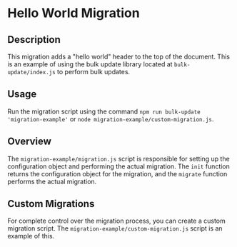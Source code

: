 # Hello World Migration

## Description

This migration adds a "hello world" header to the top of the document.
This is an example of using the bulk update library located at `bulk-update/index.js` to perform bulk updates.

## Usage

Run the migration script using the command `npm run bulk-update 'migration-example'` or `node migration-example/custom-migration.js`.

## Overview

The `migration-example/migration.js` script is responsible for setting up the configuration object and performing the actual migration. 
The `init` function returns the configuration object for the migration, and the `migrate` function performs the actual migration.

## Custom Migrations

For complete control over the migration process, you can create a custom migration script. The `migration-example/custom-migration.js` script is an example of this.
